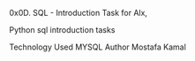 0x0D. SQL - Introduction
Task for Alx,



Python sql introduction tasks

Technology Used
MYSQL
Author
Mostafa Kamal
